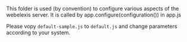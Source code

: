 This folder is used (by convention) to configure various aspects of the webelexis server. It is called by app.configure(configuration()) in app.js

Please vopy `default-sample.js` to `default.js` and change parameters according to your system.